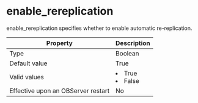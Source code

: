 enable_rereplication
=========================================

enable_rereplication specifies whether to enable automatic re-replication.


| Property | Description |
|------------------|--------------------------------------------------------------------------------------------------------|
| Type | Boolean |
| Default value | True |
| Valid values | <li> True   <li> False |
| Effective upon an OBServer restart | No |


